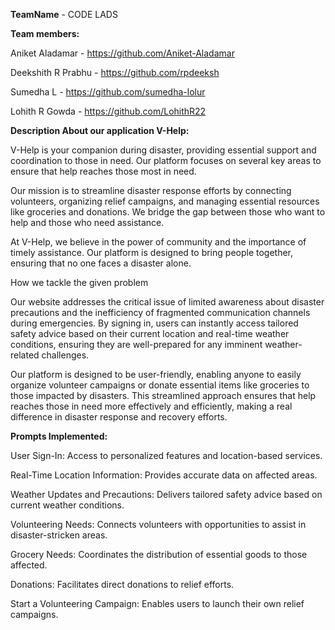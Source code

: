 **TeamName** - CODE LADS

**Team members:**

Aniket Aladamar -   https://github.com/Aniket-Aladamar

Deekshith R Prabhu - https://github.com/rpdeeksh

Sumedha L - https://github.com/sumedha-lolur

Lohith R Gowda - https://github.com/LohithR22

**Description About our application V-Help:**

V-Help is your companion during disaster, providing essential support and coordination to those in need. Our platform focuses on several key areas to ensure that help reaches those most in need.

Our mission is to streamline disaster response efforts by connecting volunteers, organizing relief campaigns, and managing essential resources like groceries and donations. We bridge the gap between those who want to help and those who need assistance.

At V-Help, we believe in the power of community and the importance of timely assistance. Our platform is designed to bring people together, ensuring that no one faces a disaster alone.

How we tackle the given problem

Our website addresses the critical issue of limited awareness about disaster precautions and the inefficiency of fragmented communication channels during emergencies. By signing in, users can instantly access tailored safety advice based on their current location and real-time weather conditions, ensuring they are well-prepared for any imminent weather-related challenges.

Our platform is designed to be user-friendly, enabling anyone to easily organize volunteer campaigns or donate essential items like groceries to those impacted by disasters. This streamlined approach ensures that help reaches those in need more effectively and efficiently, making a real difference in disaster response and recovery efforts.

**Prompts Implemented:**

User Sign-In: Access to personalized features and location-based services.

Real-Time Location Information: Provides accurate data on affected areas.

Weather Updates and Precautions: Delivers tailored safety advice based on current weather conditions.

Volunteering Needs: Connects volunteers with opportunities to assist in disaster-stricken areas.

Grocery Needs: Coordinates the distribution of essential goods to those affected.

Donations: Facilitates direct donations to relief efforts.

Start a Volunteering Campaign: Enables users to launch their own relief campaigns.

